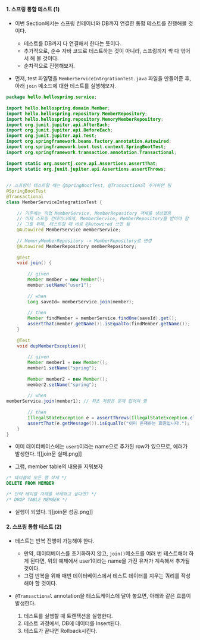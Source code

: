 
#### 1. 스프링 통합 테스트 (1)

- 이번 Section에서는 스프링 컨테이너와 DB까지 연결한 통합 테스트를 진행해볼 것이다.
	- 테스트를 DB까지 다 연결해서 한다는 뜻이다.
	- 추가적으로, 순수 자바 코드로 테스트하는 것이 아니라, 스프링까지 싹 다 엮어서 해 볼 것이다.
	- 순차적으로 진행해보자.

- 먼저, test 파일명을 `MemberServiceIntrgrationTest.java` 파일을 만들어준 후, 아래 `join` 메소드에 대한 테스트를 실행해보자.
```java
package hello.hellospring.service;  
  
import hello.hellospring.domain.Member;  
import hello.hellospring.repository.MemberRepository;  
import hello.hellospring.repository.MemoryMemberRepository;  
import org.junit.jupiter.api.AfterEach;  
import org.junit.jupiter.api.BeforeEach;  
import org.junit.jupiter.api.Test;  
import org.springframework.beans.factory.annotation.Autowired;  
import org.springframework.boot.test.context.SpringBootTest;  
import org.springframework.transaction.annotation.Transactional;  
  
import static org.assertj.core.api.Assertions.assertThat;  
import static org.junit.jupiter.api.Assertions.assertThrows;  
  
  
// 스프링이 테스트할 때는 @SpringBootTest, @Transactional 추가하면 됨  
@SpringBootTest  
@Transactional  
class MemberServiceIntegrationTest {  
  
    // 기존에는 직접 MemberService, MemberRepository 객체를 생성했음  
    // 이제 스프링 컨테이너에게, MemberService, MemberRepository를 받아야 함  
    // 그를 위해, 테스트할 때 바로 @Autowired 쓰면 됨  
    @Autowired MemberService memberService;  
  
    // MemoryMemberRepository -> MemberRepository로 변경  
    @Autowired MemberRepository memberRepository;  
  
    @Test  
    void join() {  
  
        // given  
        Member member = new Member();  
        member.setName("user1");  
  
        // when  
        Long saveId= memberService.join(member);  
  
        // then  
        Member findMember = memberService.findOne(saveId).get();  
        assertThat(member.getName()).isEqualTo(findMember.getName());  
    }  
  
    @Test  
    void dupMemberException(){  
  
        // given  
        Member member1 = new Member();  
        member1.setName("spring");  
  
        Member member2 = new Member();  
        member2.setName("spring");  
  
        // when   
memberService.join(member1); // 최초 저장은 문제 없어야 함  
  
        // then  
        IllegalStateException e = assertThrows(IllegalStateException.class, () -> memberService.join(member2));  
        assertThat(e.getMessage()).isEqualTo("이미 존재하는 회원입니다."); 
    }  
}
```

- 이미 데이터베이스에는 `user1`이라는 name으로 추가된 row가 있으므로, 에러가 발생한다.
![[join문 실패.png]]

- 그럼, member table의 내용을 지워보자
```sql
/* 테이블의 모든 행 삭제 */
DELETE FROM MEMBER

/* 만약 테이블 자체를 삭제하고 싶다면? */
/* DROP TABLE MEMBER */
```

- 실행이 되었다.
![[join문 성공.png]]


#### 2. 스프링 통합 테스트 (2)

- 테스트는 반복 진행이 가능해야 한다.
	- 만약, 데이터베이스를 초기화하지 않고, `join()`메소드를 여러 번 테스트해야 하게 된다면, 위의 예제에서 user1이라는 name을 가진 유저가 계속해서 추가될 것이다. 
	- 그럼 반복을 위해 매번 데이터베이스에서 테스트 데이터를 지우는 쿼리를 작성해야 할 것이다. 

- `@Transactional` annotation을 테스트케이스에 달아 놓으면, 아래와 같은 흐름이 발생한다.
	1. 테스트를 실행할 때 트랜잭션을 실행한다.
	2. 테스트 과정에서, DB에 데이터를 Insert된다.
	3. 테스트가 끝나면 Rollback시킨다.